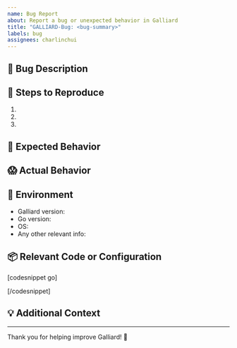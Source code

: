 ```yaml
---
name: Bug Report
about: Report a bug or unexpected behavior in Galliard
title: "GALLIARD-Bug: <bug-summary>"
labels: bug
assignees: charlinchui
---
```


## 🐞 Bug Description

<!--
A clear and concise description of what the bug is.
-->

## 🔁 Steps to Reproduce

1. <!-- e.g. Start the server -->
2. <!-- e.g. Send a handshake message -->
3. <!-- e.g. Observe the error -->

## 🤔 Expected Behavior

<!--
A clear and concise description of what you expected to happen.
-->

## 😱 Actual Behavior

<!--
What actually happened? Paste error messages, stack traces, or screenshots if available.
-->

## 🧩 Environment

- Galliard version: <!-- e.g. v1.0.0 -->
- Go version: <!-- e.g. go1.22 -->
- OS: <!-- e.g. Ubuntu 22.04, macOS 14, Windows 11 -->
- Any other relevant info:

## 📦 Relevant Code or Configuration

[codesnippet go]
<!-- Paste relevant code, config, or test cases here -->
[/codesnippet]

## 💡 Additional Context

<!--
Add any other context about the problem here.
-->

---

Thank you for helping improve Galliard! 🙏
